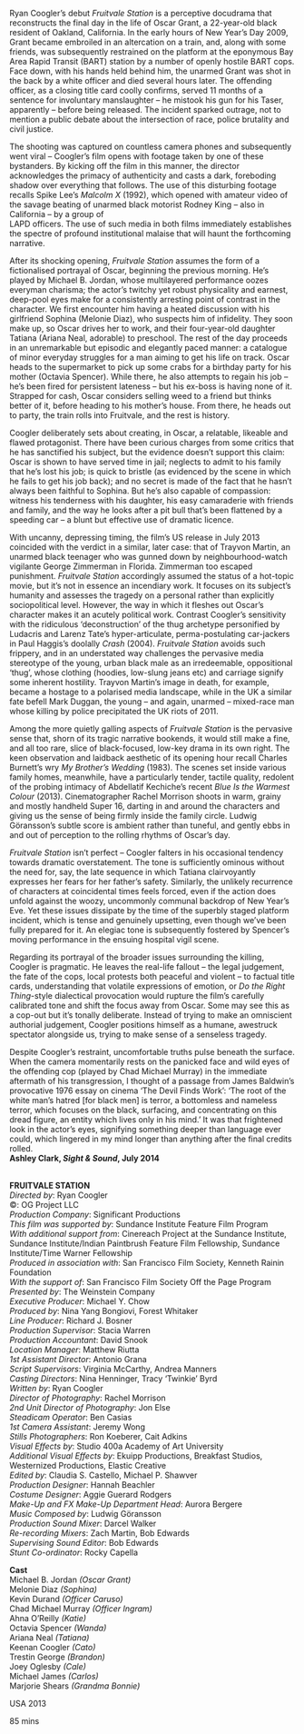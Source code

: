 

Ryan Coogler’s debut _Fruitvale Station_ is a perceptive docudrama that reconstructs the final day in the life of Oscar Grant, a 22-year-old black resident of Oakland, California. In the early hours of New Year’s Day 2009, Grant became embroiled in an altercation on a train, and, along with some friends, was subsequently restrained on the platform at the eponymous Bay Area Rapid Transit (BART) station by a number of openly hostile BART cops. Face down, with his hands held behind him, the unarmed Grant was shot in the back by a white officer and died several hours later. The offending officer, as a closing title card coolly confirms, served 11 months of a sentence for involuntary manslaughter – he mistook his gun for his Taser, apparently – before being released. The incident sparked outrage, not to mention a public debate about the intersection of race, police brutality and civil justice.

The shooting was captured on countless camera phones and subsequently went viral – Coogler’s film opens with footage taken by one of these bystanders. By kicking off the film in this manner, the director acknowledges the primacy of authenticity and casts a dark, foreboding shadow over everything that follows. The use of this disturbing footage recalls Spike Lee’s _Malcolm X_ (1992), which opened with amateur video of the savage beating of unarmed black motorist Rodney King – also in California – by a group of  
LAPD officers. The use of such media in both films immediately establishes  
the spectre of profound institutional malaise that will haunt the forthcoming narrative.

After its shocking opening, _Fruitvale Station_ assumes the form of a fictionalised portrayal of Oscar, beginning the previous morning. He’s played by Michael B. Jordan, whose multilayered performance oozes everyman charisma; the actor’s twitchy yet robust physicality and earnest, deep-pool eyes make for a consistently arresting point of contrast in the character. We first encounter him having a heated discussion with his girlfriend Sophina (Melonie Diaz), who suspects him of infidelity. They soon make up, so Oscar drives her to work, and their four-year-old daughter Tatiana (Ariana Neal, adorable) to preschool. The rest of the day proceeds in an unremarkable but episodic and elegantly paced manner: a catalogue of minor everyday struggles for a man aiming to get his life on track. Oscar heads to the supermarket to pick up some crabs for a birthday party for his mother (Octavia Spencer). While there, he also attempts to regain his job – he’s been fired for persistent lateness – but his ex-boss is having none of it. Strapped for cash, Oscar considers selling weed to a friend but thinks better of it, before heading to his mother’s house. From there, he heads out to party, the train rolls into Fruitvale, and the rest is history.

Coogler deliberately sets about creating, in Oscar, a relatable, likeable and flawed protagonist. There have been curious charges from some critics that he has sanctified his subject, but the evidence doesn’t support this claim: Oscar is shown to have served time in jail; neglects to admit to his family that he’s lost his job; is quick to bristle (as evidenced by the scene in which he fails to get his job back); and no secret is made of the fact that he hasn’t always been faithful to Sophina. But he’s also capable of compassion: witness his tenderness with his daughter, his easy camaraderie with friends and family, and the way he looks after a pit bull that’s been flattened by a speeding car – a blunt but effective use of dramatic licence.

With uncanny, depressing timing, the film’s US release in July 2013 coincided with the verdict in a similar, later case: that of Trayvon Martin, an unarmed black teenager who was gunned down by neighbourhood-watch vigilante George Zimmerman in Florida. Zimmerman too escaped punishment. _Fruitvale Station_ accordingly assumed the status of a hot-topic movie, but it’s not in essence an incendiary work. It focuses on its subject’s humanity and assesses the tragedy on a personal rather than explicitly sociopolitical level. However, the way in which it fleshes out Oscar’s character makes it an acutely political work. Contrast Coogler’s sensitivity with the ridiculous ‘deconstruction’ of the thug archetype personified by Ludacris and Larenz Tate’s hyper-articulate, perma-postulating car-jackers in Paul Haggis’s doolally _Crash_ (2004). _Fruitvale Station_ avoids such frippery, and in an understated way challenges the pervasive media stereotype of the young, urban black male as an irredeemable, oppositional ‘thug’, whose clothing (hoodies, low-slung jeans etc) and carriage signify some inherent hostility. Trayvon Martin’s image in death, for example, became a hostage to a polarised media landscape, while in the UK a similar fate befell Mark Duggan, the young – and again, unarmed – mixed-race man whose killing by police precipitated the UK riots of 2011.

Among the more quietly galling aspects of _Fruitvale Station_ is the pervasive sense that, shorn of its tragic narrative bookends, it would still make a fine, and all too rare, slice of black-focused, low-key drama in its own right. The keen observation and laidback aesthetic of its opening hour recall Charles Burnett’s wry _My Brother’s Wedding_ (1983). The scenes set inside various family homes, meanwhile, have a particularly tender, tactile quality, redolent of the probing intimacy of Abdellatif Kechiche’s recent _Blue Is the Warmest Colour_ (2013). Cinematographer Rachel Morrison shoots in warm, grainy and mostly handheld Super 16, darting in and around the characters and giving us the sense of being firmly inside the family circle. Ludwig Göransson’s subtle score is ambient rather than tuneful, and gently ebbs in and out of perception to the rolling rhythms of Oscar’s day.

_Fruitvale Station_ isn’t perfect – Coogler falters in his occasional tendency towards dramatic overstatement. The tone is sufficiently ominous without the need for, say, the late sequence in which Tatiana clairvoyantly expresses her fears for her father’s safety. Similarly, the unlikely recurrence of characters at coincidental times feels forced, even if the action does unfold against the woozy, uncommonly communal backdrop of New Year’s Eve. Yet these issues dissipate by the time of the superbly staged platform incident, which is tense and genuinely upsetting, even though we’ve been fully prepared for it. An elegiac tone is subsequently fostered by Spencer’s moving performance in the ensuing hospital vigil scene.

Regarding its portrayal of the broader issues surrounding the killing, Coogler is pragmatic. He leaves the real-life fallout – the legal judgement, the fate of the cops, local protests both peaceful and violent – to factual title cards, understanding that volatile expressions of emotion, or _Do the Right Thing_-style dialectical provocation would rupture the film’s carefully calibrated tone and shift the focus away from Oscar. Some may see this as a cop-out but it’s tonally deliberate. Instead of trying to make an omniscient authorial judgement, Coogler positions himself as a humane, awestruck spectator alongside us, trying to make sense of a senseless tragedy.

Despite Coogler’s restraint, uncomfortable truths pulse beneath the surface. When the camera momentarily rests on the panicked face and wild eyes of the offending cop (played by Chad Michael Murray) in the immediate aftermath of his transgression, I thought of a passage from James Baldwin’s provocative 1976 essay on cinema ‘The Devil Finds Work’: ‘The root of the white man’s hatred [for black men] is terror, a bottomless and nameless terror, which focuses on the black, surfacing, and concentrating on this dread figure, an entity which lives only in his mind.’ It was that frightened look in the actor’s eyes, signifying something deeper than language ever could, which lingered in my mind longer than anything after the final credits rolled.  
**Ashley Clark, _Sight & Sound_, July 2014**
<br><br>

**FRUITVALE STATION**  
_Directed by_: Ryan Coogler  
©: OG Project LLC  
_Production Company_: Significant Productions  
_This film was supported by_: Sundance Institute Feature Film Program  
_With additional support from_: Cinereach Project at the Sundance Institute, Sundance Institute/Indian Paintbrush Feature Film Fellowship, Sundance Institute/Time Warner Fellowship  
_Produced in association with_:  San Francisco Film Society,  Kenneth Rainin Foundation  
_With the support of_:  San Francisco Film Society Off the Page Program  
_Presented by_: The Weinstein Company  
_Executive Producer_: Michael Y. Chow  
_Produced by_: Nina Yang Bongiovi, Forest Whitaker  
_Line Producer_: Richard J. Bosner  
_Production Supervisor_: Stacia Warren  
_Production Accountant_: David Snook  
_Location Manager_: Matthew Riutta  
_1st Assistant Director_: Antonio Grana  
_Script Supervisors_: Virginia McCarthy,  Andrea Manners  
_Casting Directors_: Nina Henninger,  Tracy ‘Twinkie’ Byrd  
_Written by_: Ryan Coogler  
_Director of Photography_: Rachel Morrison  
_2nd Unit Director of Photography_: Jon Else  
_Steadicam Operator_: Ben Casias  
_1st Camera Assistant_: Jeremy Wong  
_Stills Photographers_: Ron Koeberer, Cait Adkins  
_Visual Effects by_:  Studio 400a Academy of Art University  
_Additional Visual Effects by_: Ekuipp Productions, Breakfast Studios, Westernized Productions,  Elastic Creative  
_Edited by_: Claudia S. Castello, Michael P. Shawver  
_Production Designer_: Hannah Beachler  
_Costume Designer_: Aggie Guerard Rodgers  
_Make-Up and FX Make-Up Department Head_: Aurora Bergere  
_Music Composed by_: Ludwig Göransson  
_Production Sound Mixer_: Darcel Walker  
_Re-recording Mixers_: Zach Martin, Bob Edwards  
_Supervising Sound Editor_: Bob Edwards  
_Stunt Co-ordinator_: Rocky Capella

**Cast**  
Michael B. Jordan _(Oscar Grant)_  
Melonie Diaz _(Sophina)_  
Kevin Durand _(Officer Caruso)_  
Chad Michael Murray _(Officer Ingram)_  
Ahna O’Reilly _(Katie)_  
Octavia Spencer _(Wanda)_  
Ariana Neal _(Tatiana)_  
Keenan Coogler _(Cato)_  
Trestin George _(Brandon)_  
Joey Oglesby _(Cale)_  
Michael James _(Carlos)_  
Marjorie Shears _(Grandma Bonnie)_

USA 2013

85 mins
<!--stackedit_data:
eyJoaXN0b3J5IjpbMzU1NDA4MTA2XX0=
-->